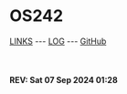 ---
---

# OS242

[LINKS](LINKS/) --- [LOG](TXT/mylog.txt) --- [GitHub](https://github.com/Anders35/os242/)

<br><b>
#### REV: Sat 07 Sep 2024 01:28
<br>
